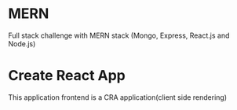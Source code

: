 # MERN
Full stack challenge with MERN stack (Mongo, Express, React.js and Node.js)
# Create React App
This application frontend is a CRA application(client side rendering)
